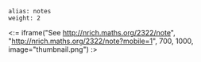 ````
alias: notes
weight: 2
````

<:= iframe("See http://nrich.maths.org/2322/note", "http://nrich.maths.org/2322/note?mobile=1", 700, 1000, image="thumbnail.png") :>